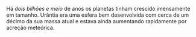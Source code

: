 ﻿Há *dois bilhões e meio* de anos os planetas tinham crescido imensamente em tamanho. Urântia era uma esfera bem desenvolvida com cerca de um décimo da sua massa atual e estava ainda aumentando rapidamente por acreção meteórica.